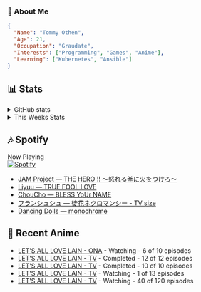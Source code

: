### 👋 About Me
```json
{
  "Name": "Tommy Othen",
  "Age": 21,
  "Occupation": "Graudate",
  "Interests": ["Programming", "Games", "Anime"],
  "Learning": ["Kubernetes", "Ansible"]
}
```

## 📊 Stats
<details>
  <summary>GitHub stats</summary>
  <a href="https://github.com/anuraghazra/github-readme-stats">
    <img src="https://github-readme-stats.vercel.app/api?username=tommyothen&show_icons=true&count_private=true&hide=prs,issues">
  </a>
</details>

<details>
  <summary>This Weeks Stats</summary>
  <a href="https://github.com/anuraghazra/github-readme-stats">
    <img src="https://github-readme-stats.vercel.app/api/wakatime?username=tommyothen&cache_seconds=1800&custom_title=Top%20Languages">
  </a>
</details>

## 🎶 Spotify
Now Playing\
[![Spotify](https://novatorem-dasushiasian.vercel.app/api/spotify)](https://open.spotify.com/user/g90805640970)
<!-- LASTFM:START -->
* [JAM Project — THE HERO !! 〜怒れる拳に火をつけろ〜](https://www.last.fm/music/JAM+Project/_/THE+HERO+!!+%E3%80%9C%E6%80%92%E3%82%8C%E3%82%8B%E6%8B%B3%E3%81%AB%E7%81%AB%E3%82%92%E3%81%A4%E3%81%91%E3%82%8D%E3%80%9C)
* [Liyuu — TRUE FOOL LOVE](https://www.last.fm/music/Liyuu/_/TRUE+FOOL+LOVE)
* [ChouCho — BLESS YoUr NAME](https://www.last.fm/music/ChouCho/_/BLESS+YoUr+NAME)
* [フランシュシュ — 徒花ネクロマンシー - TV size](https://www.last.fm/music/%E3%83%95%E3%83%A9%E3%83%B3%E3%82%B7%E3%83%A5%E3%82%B7%E3%83%A5/_/%E5%BE%92%E8%8A%B1%E3%83%8D%E3%82%AF%E3%83%AD%E3%83%9E%E3%83%B3%E3%82%B7%E3%83%BC+-+TV+size)
* [Dancing Dolls — monochrome](https://www.last.fm/music/Dancing+Dolls/_/monochrome)<!-- LASTFM:END -->

## 🗻 Recent Anime
<!-- ANIME-LIST:START -->
* [LET&#39;S ALL LOVE LAIN - ONA](https://myanimelist.net/anime/42310/LETS_ALL_LOVE_LAIN) - Watching - 6 of 10 episodes
* [LET&#39;S ALL LOVE LAIN - TV](https://myanimelist.net/anime/50425/LETS_ALL_LOVE_LAIN) - Completed - 12 of 12 episodes
* [LET&#39;S ALL LOVE LAIN - TV](https://myanimelist.net/anime/30363/LETS_ALL_LOVE_LAIN) - Completed - 10 of 10 episodes
* [LET&#39;S ALL LOVE LAIN - TV](https://myanimelist.net/anime/46102/LETS_ALL_LOVE_LAIN) - Watching - 1 of 13 episodes
* [LET&#39;S ALL LOVE LAIN - TV](https://myanimelist.net/anime/33255/LETS_ALL_LOVE_LAIN) - Watching - 40 of 120 episodes<!-- ANIME-LIST:END -->
